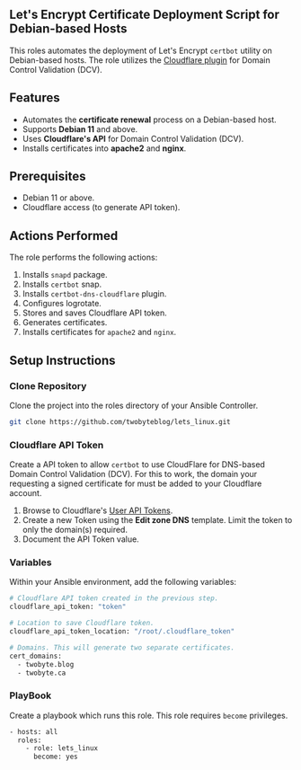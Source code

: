 ## Let's Encrypt Certificate Deployment Script for Debian-based Hosts

This roles automates the deployment of Let's Encrypt ```certbot``` utility on Debian-based hosts. The role utilizes the [Cloudflare plugin](https://certbot-dns-cloudflare.readthedocs.io/en/stable/) for Domain Control Validation (DCV).

## Features

- Automates the **certificate renewal** process on a Debian-based host.
- Supports **Debian 11** and above.
- Uses **Cloudflare's API** for Domain Control Validation (DCV).
- Installs certificates into **apache2** and **nginx**.

## Prerequisites

- Debian 11 or above.
- Cloudflare access (to generate API token).

## Actions Performed

The role performs the following actions:

1. Installs ```snapd``` package.
2. Installs ```certbot``` snap.
3. Installs ```certbot-dns-cloudflare``` plugin.
4. Configures logrotate.
5. Stores and saves Cloudflare API token.
6. Generates certificates.
7. Installs certificates for ```apache2``` and ```nginx```.

## Setup Instructions

### Clone Repository

Clone the project into the roles directory of your Ansible Controller.

```bash
git clone https://github.com/twobyteblog/lets_linux.git
```

### Cloudflare API Token

Create a API token to allow ```certbot``` to use CloudFlare for DNS-based Domain Control Validation (DCV). For this to work, the domain your requesting a signed certificate for must be added to your Cloudflare account.

1. Browse to Cloudflare's [User API Tokens](https://dash.cloudflare.com/profile/api-tokens).
2. Create a new Token using the **Edit zone DNS** template. Limit the token to only the domain(s) required.
3. Document the API Token value.

### Variables

Within your Ansible environment, add the following variables:

```bash
# Cloudflare API token created in the previous step.
cloudflare_api_token: "token"

# Location to save Cloudflare token.
cloudflare_api_token_location: "/root/.cloudflare_token"

# Domains. This will generate two separate certificates.
cert_domains:
  - twobyte.blog
  - twobyte.ca
```

### PlayBook

Create a playbook which runs this role. This role requires ```become``` privileges.

```bash
- hosts: all
  roles:
    - role: lets_linux
      become: yes
```




